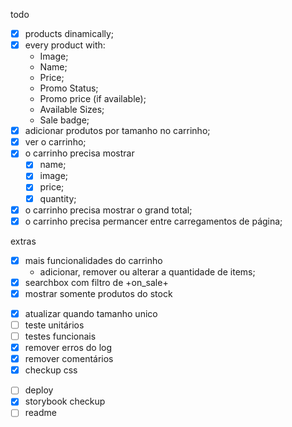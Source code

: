 todo

- [x] products dinamically;
- [x] every product with:
  - Image;
  - Name;
  - Price;
  - Promo Status;
  - Promo price (if available);
  - Available Sizes;
  - Sale badge;
- [x] adicionar produtos por tamanho no carrinho;
- [x] ver o carrinho;
- [x] o carrinho precisa mostrar
  - [x] name;
  - [x] image;
  - [x] price;
  - [x] quantity;
- [x] o carrinho precisa mostrar o grand total;
- [x] o carrinho precisa permancer entre carregamentos de página;

extras

- [x] mais funcionalidades do carrinho
  - adicionar, remover ou alterar a quantidade de items;
- [x] searchbox com filtro de +on_sale+
- [x] mostrar somente produtos do stock

* [x] atualizar quando tamanho unico
* [ ] teste unitários
* [ ] testes funcionais
* [x] remover erros do log
* [x] remover comentários
* [x] checkup css

- [ ] deploy
- [x] storybook checkup
- [ ] readme
